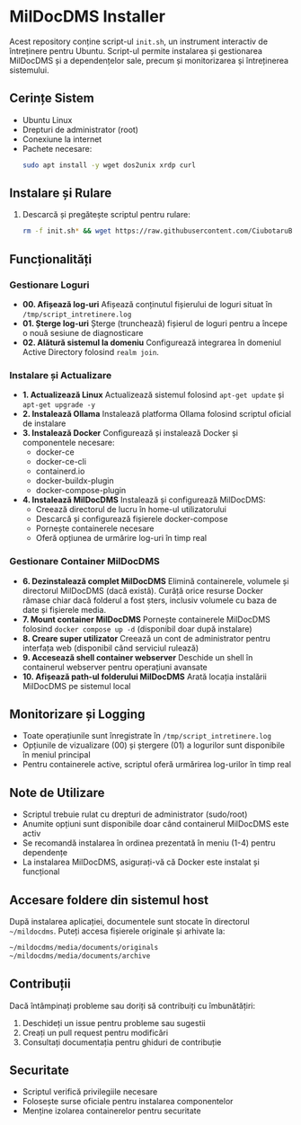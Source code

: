 # MilDocDMS Installer

Acest repository conține script-ul `init.sh`, un instrument interactiv de întreținere pentru Ubuntu. Script-ul permite instalarea și gestionarea MilDocDMS și a dependențelor sale, precum și monitorizarea și întreținerea sistemului.

## Cerințe Sistem
- Ubuntu Linux
- Drepturi de administrator (root)
- Conexiune la internet
- Pachete necesare:
  ```bash
  sudo apt install -y wget dos2unix xrdp curl
  ```

## Instalare și Rulare

1. Descarcă și pregătește scriptul pentru rulare:
   ```bash
   rm -f init.sh* && wget https://raw.githubusercontent.com/CiubotaruBogdan/dms/main/init.sh && dos2unix init.sh && chmod +x init.sh && sudo ./init.sh
   ```

## Funcționalități

### Gestionare Loguri
- **00. Afișează log-uri**
  Afișează conținutul fișierului de loguri situat în `/tmp/script_intretinere.log`
- **01. Șterge log-uri**
  Șterge (trunchează) fișierul de loguri pentru a începe o nouă sesiune de diagnosticare
- **02. Alătură sistemul la domeniu**
  Configurează integrarea în domeniul Active Directory folosind `realm join`.

### Instalare și Actualizare
- **1. Actualizează Linux**
  Actualizează sistemul folosind `apt-get update` și `apt-get upgrade -y`
- **2. Instalează Ollama**
  Instalează platforma Ollama folosind scriptul oficial de instalare
- **3. Instalează Docker**
  Configurează și instalează Docker și componentele necesare:
  - docker-ce
  - docker-ce-cli
  - containerd.io
  - docker-buildx-plugin
  - docker-compose-plugin
- **4. Instalează MilDocDMS**
  Instalează și configurează MilDocDMS:
  - Creează directorul de lucru în home-ul utilizatorului
  - Descarcă și configurează fișierele docker-compose
  - Pornește containerele necesare
  - Oferă opțiunea de urmărire log-uri în timp real

### Gestionare Container MilDocDMS
- **6. Dezinstalează complet MilDocDMS**
  Elimină containerele, volumele și directorul MilDocDMS (dacă există). Curăță orice resurse Docker rămase chiar dacă folderul a fost șters, inclusiv volumele cu baza de date și fișierele media.
- **7. Mount container MilDocDMS**
  Pornește containerele MilDocDMS folosind `docker compose up -d` (disponibil doar după instalare)
- **8. Creare super utilizator**
  Creează un cont de administrator pentru interfața web (disponibil când serviciul rulează)
- **9. Accesează shell container webserver**
  Deschide un shell în containerul webserver pentru operațiuni avansate
- **10. Afișează path-ul folderului MilDocDMS**
  Arată locația instalării MilDocDMS pe sistemul local

## Monitorizare și Logging

- Toate operațiunile sunt înregistrate în `/tmp/script_intretinere.log`
- Opțiunile de vizualizare (00) și ștergere (01) a logurilor sunt disponibile în meniul principal
- Pentru containerele active, scriptul oferă urmărirea log-urilor în timp real

## Note de Utilizare

- Scriptul trebuie rulat cu drepturi de administrator (sudo/root)
- Anumite opțiuni sunt disponibile doar când containerul MilDocDMS este activ
- Se recomandă instalarea în ordinea prezentată în meniu (1-4) pentru dependențe
- La instalarea MilDocDMS, asigurați-vă că Docker este instalat și funcțional

## Accesare foldere din sistemul host

După instalarea aplicației, documentele sunt stocate în directorul `~/mildocdms`. Puteți accesa fișierele originale și arhivate la:

```bash
~/mildocdms/media/documents/originals
~/mildocdms/media/documents/archive
```


## Contribuții

Dacă întâmpinați probleme sau doriți să contribuiți cu îmbunătățiri:
1. Deschideți un issue pentru probleme sau sugestii
2. Creați un pull request pentru modificări
3. Consultați documentația pentru ghiduri de contribuție

## Securitate

- Scriptul verifică privilegiile necesare
- Folosește surse oficiale pentru instalarea componentelor
- Menține izolarea containerelor pentru securitate
